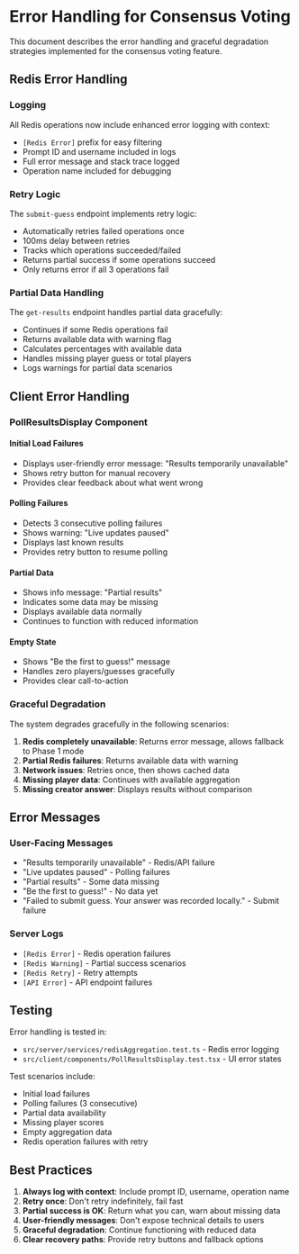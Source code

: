 # Error Handling for Consensus Voting

This document describes the error handling and graceful degradation strategies implemented for the consensus voting feature.

## Redis Error Handling

### Logging
All Redis operations now include enhanced error logging with context:
- `[Redis Error]` prefix for easy filtering
- Prompt ID and username included in logs
- Full error message and stack trace logged
- Operation name included for debugging

### Retry Logic
The `submit-guess` endpoint implements retry logic:
- Automatically retries failed operations once
- 100ms delay between retries
- Tracks which operations succeeded/failed
- Returns partial success if some operations succeed
- Only returns error if all 3 operations fail

### Partial Data Handling
The `get-results` endpoint handles partial data gracefully:
- Continues if some Redis operations fail
- Returns available data with warning flag
- Calculates percentages with available data
- Handles missing player guess or total players
- Logs warnings for partial data scenarios

## Client Error Handling

### PollResultsDisplay Component

#### Initial Load Failures
- Displays user-friendly error message: "Results temporarily unavailable"
- Shows retry button for manual recovery
- Provides clear feedback about what went wrong

#### Polling Failures
- Detects 3 consecutive polling failures
- Shows warning: "Live updates paused"
- Displays last known results
- Provides retry button to resume polling

#### Partial Data
- Shows info message: "Partial results"
- Indicates some data may be missing
- Displays available data normally
- Continues to function with reduced information

#### Empty State
- Shows "Be the first to guess!" message
- Handles zero players/guesses gracefully
- Provides clear call-to-action

### Graceful Degradation

The system degrades gracefully in the following scenarios:

1. **Redis completely unavailable**: Returns error message, allows fallback to Phase 1 mode
2. **Partial Redis failures**: Returns available data with warning
3. **Network issues**: Retries once, then shows cached data
4. **Missing player data**: Continues with available aggregation
5. **Missing creator answer**: Displays results without comparison

## Error Messages

### User-Facing Messages
- "Results temporarily unavailable" - Redis/API failure
- "Live updates paused" - Polling failures
- "Partial results" - Some data missing
- "Be the first to guess!" - No data yet
- "Failed to submit guess. Your answer was recorded locally." - Submit failure

### Server Logs
- `[Redis Error]` - Redis operation failures
- `[Redis Warning]` - Partial success scenarios
- `[Redis Retry]` - Retry attempts
- `[API Error]` - API endpoint failures

## Testing

Error handling is tested in:
- `src/server/services/redisAggregation.test.ts` - Redis error logging
- `src/client/components/PollResultsDisplay.test.tsx` - UI error states

Test scenarios include:
- Initial load failures
- Polling failures (3 consecutive)
- Partial data availability
- Missing player scores
- Empty aggregation data
- Redis operation failures with retry

## Best Practices

1. **Always log with context**: Include prompt ID, username, operation name
2. **Retry once**: Don't retry indefinitely, fail fast
3. **Partial success is OK**: Return what you can, warn about missing data
4. **User-friendly messages**: Don't expose technical details to users
5. **Graceful degradation**: Continue functioning with reduced data
6. **Clear recovery paths**: Provide retry buttons and fallback options
